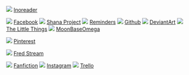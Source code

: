 ![](http://www.google.com/s2/favicons?domain=http://inoreader.com/) [Inoreader](http://inoreader.com/)
<!-- ![](http://www.google.com/s2/favicons?domain=http://rwby-rpg.rwbyfanon.com/index.php) [RwbyFanon](http://rwby-rpg.rwbyfanon.com/index.php)  -->
![](http://www.google.com/s2/favicons?domain=http://facebook.com/) [Facebook](http://facebook.com/) 
![](http://www.google.com/s2/favicons?domain=http://www.shanaproject.com/follows/) [Shana Project](http://www.shanaproject.com/follows/)
![](http://www.google.com/s2/favicons?domain=http://www.icloud.com) [Reminders](https://www.icloud.com/#reminders)
![](http://www.google.com/s2/favicons?domain=https://github.com/Willowlark) [Github](https://github.com/Willowlark) 
![](http://www.google.com/s2/favicons?domain=http://pawkun.deviantart.com/) [DeviantArt](http://pawkun.deviantart.com/)
![](http://www.google.com/s2/favicons?domain=https://www.flickr.com) [The Little Things](https://www.flickr.com/photos/thelittlethingswemiss/albums)
![](http://www.google.com/s2/favicons?domain=http://quickconnect.to) [MoonBaseOmega](http://quickconnect.to/anf1984)
<!-- ![](http://www.google.com/s2/favicons?domain=http://messenger.com/) [Messenger](http://messenger.com/)  -->
![](http://www.google.com/s2/favicons?domain=https://www.pinterest.com/) [Pinterest](https://www.pinterest.com/) 
<!-- ![](http://www.google.com/s2/favicons?domain=http://elvis.rowan.edu/~clarkw26/BBcode.cgi) [BBgen](http://elvis.rowan.edu/~clarkw26/BBcode.cgi)  -->
![](http://www.google.com/s2/favicons?domain=https://player.twitch.tv/?volume=1&channel=fredrin) [Fred Stream](https://player.twitch.tv/?volume=1&channel=fredrin) 
<!-- ![](http://www.google.com/s2/favicons?domain=https://flipboard.com/) [Flipboard](https://flipboard.com/)  -->
![](http://www.google.com/s2/favicons?domain=https://www.fanfiction.net/) [Fanfiction](https://www.fanfiction.net/) 
![](http://www.google.com/s2/favicons?domain=https://www.instagram.com/) [Instagram](https://www.instagram.com/) 
![](http://www.google.com/s2/favicons?domain=http://trello.com) [Trello](https://trello.com/billclark31/boards)